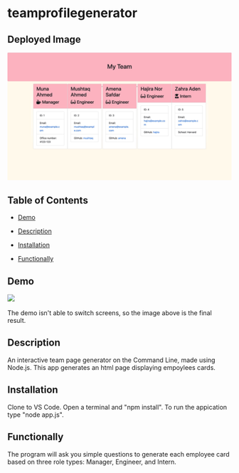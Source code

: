 # teamprofilegenerator

## Deployed Image
![](images/results.jpg)

## Table of Contents 

* [Demo](#demo)

* [Description](#description)

* [Installation](#installation)

* [Functionally](#functionally)

## Demo
![](images/demo.gif) 

The demo isn't able to switch screens, so the image above is the final result. 

## Description
An interactive team page generator on the Command Line, made using Node.js. This app generates an html page displaying empoylees cards. 

## Installation
Clone to VS Code. Open a terminal and "npm install". To run the appication type "node app.js". 


## Functionally
The program will ask you simple questions to generate each employee card based on three role types: Manager, Engineer, and Intern.
